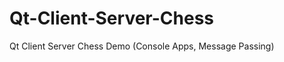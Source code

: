 Qt-Client-Server-Chess
======================

Qt Client Server Chess Demo (Console Apps, Message Passing)